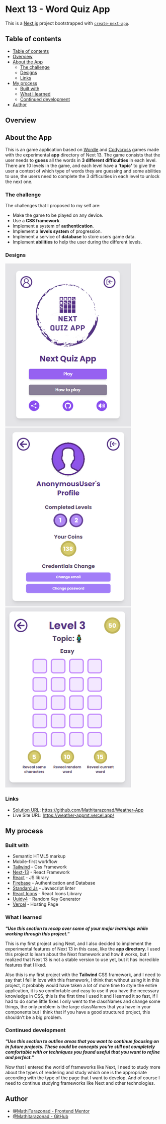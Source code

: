 # Next 13 - Word Quiz App

This is a [Next.js](https://nextjs.org/) project bootstrapped with [`create-next-app`](https://github.com/vercel/next.js/tree/canary/packages/create-next-app).

## Table of contents

- [Table of contents](#table-of-contents)
- [Overview](#overview)
- [About the App](#about-the-app)
  - [The challenge](#the-challenge)
  - [Designs](#designs)
  - [Links](#links)
- [My process](#my-process)
  - [Built with](#built-with)
  - [What I learned](#what-i-learned)
  - [Continued development](#continued-development)
- [Author](#author)

## Overview

## About the App
This is an game application based on [Wordle](https://wordlegame.org/) and [Codycross](https://play.google.com/store/apps/details?id=com.fanatee.cody&hl=es&gl=US&pli=1) games made with the experimental **app** directory of Next 13. The game consists that the user needs to **guess** all the words in **3 different difficulties** in each level. There are 10 levels in the game, and each level have a **'topic'** to give the user a context of which type of words they are guessing and some abilities to use, the users need to complete the 3 difficulties in each level to unlock the next one. 

### The challenge

The challenges that I proposed to my self are:

- Make the game to be played on any device.
- Use a **CSS framework**.
- Implement a system of **authentication**.
- Implement a **levels system** of progression.
- Implement a service of **database** to store users game data.
- Implement **abilities** to help the user during the different levels.

### Designs

  <img src=./designs/menu-design.PNG style="width: 400px; heigth: 680px" />
  <img src=./designs/profile-design.PNG style="width: 400px; heigth: 500px" />
  <img src=./designs/level-design.PNG style="width: 400px; heigth: 680px" />


### Links

- [Solution URL](https://github.com/Mathitarazonad/Next-quiz-app): https://github.com/Mathitarazonad/Weather-App
- Live Site URL: https://weather-appmt.vercel.app/

## My process

### Built with

- Semantic HTML5 markup
- Mobile-first workflow
- [Tailwind](https://tailwindcss.com/) - Css Framework
- [Next-13](https://nextjs.org/blog/next-13) - React Framework
- [React](https://reactjs.org/) - JS library
- [Firebase](https://firebase.google.com/) - Authentication and Database
- [Standard Js](https://standardjs.com/index.html) - Javascript linter
- [React Icons](https://react-icons.github.io/react-icons/) - React Icons Library
- [Uuidv4](https://www.npmjs.com/package/uuidv4) - Random Key Generator
- [Vercel](https://vercel.com) - Hosting Page

### What I learned

***"Use this section to recap over some of your major learnings while working through this project."***

This is my first project using Next, and I also decided to implement the experimental features of Next 13 in this case, like the **app directory**. I used this project lo learn about the Next framework and how it works, but I realized that Next 13 is not a stable version to use yet, but it has incredible features that I liked.

Also this is my first project with the **Tailwind** CSS framework, and I need to say that I fell in love with this framework, I think that without using it in this project, it probably would have taken a lot of more time to style the entire application, it is so comfortable and easy to use if you have the necessary knowledge in CSS, this is the first time I used it and I learned it so fast, if I had to do some little fixes I only went to the classNames and change some things, the only problem is the large classNames that you have in your components but I think that if you have a good structured project, this shouldn't be a big problem.

### Continued development

***"Use this section to outline areas that you want to continue focusing on in future projects. These could be concepts you're still not completely comfortable with or techniques you found useful that you want to refine and perfect."***

Now that I entered the world of frameworks like Next, I need to study more about the types of rendering and study which one is the appropriate according with the type of the page that I want to develop. And of course I need to continue studying frameworks like Next and other technologies.

## Author

- [@MathiTarazonad - Frontend Mentor](https://www.frontendmentor.io/profile/Mathitarazonad)
- [@Mathitarazonad - GitHub](https://github.com/Mathitarazonad)
